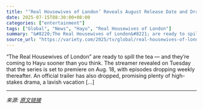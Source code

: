```yaml
---
title: "‘Real Housewives of London’ Reveals August Release Date and Drama-Filled Trailer Featuring Dorinda Medley"
date: 2025-07-15T08:30:00+08:00
categories: ["entertainment"]
tags: ["Global", "News", "Hayu", "Real Housewives of London"]
summary: "&#8220;The Real Housewives of London&#8221; are ready to spill the tea — and they&#8217;re coming to Hayu sooner than you think. The streamer revealed on Tuesday that the series is set to premiere on "
source_url: "https://variety.com/2025/tv/global/real-housewives-of-london-august-release-date-trailer-dorinda-1236460075/"
---
```


&#8220;The Real Housewives of London&#8221; are ready to spill the tea — and they&#8217;re coming to Hayu sooner than you think. The streamer revealed on Tuesday that the series is set to premiere on Aug. 18, with episodes dropping weekly thereafter. An official trailer has also dropped, promising plenty of high-stakes drama, a lavish vacation [&#8230;]

---

*来源: [原文链接](https://variety.com/2025/tv/global/real-housewives-of-london-august-release-date-trailer-dorinda-1236460075/)*
